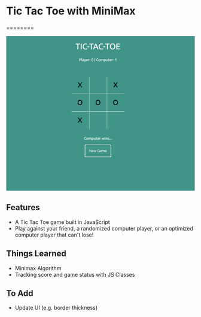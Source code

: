 # Tic Tac Toe with MiniMax

========

![Alt text](/example.png?raw=true "example screenshot")


Features
--------

- A Tic Tac Toe game built in JavaScript
- Play against your friend, a randomized computer player, or an optimized computer player that can't lose!


Things Learned
-------

- Minimax Algorithm
- Tracking score and game status with JS Classes


To Add
-------
- Update UI (e.g. border thickness)